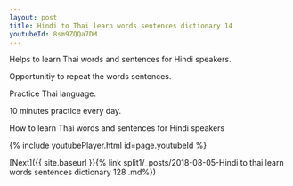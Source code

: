 ```yaml
---
layout: post
title: Hindi to Thai learn words sentences dictionary 14 
youtubeId: 8sm9ZQQa7DM
---
```

 
 
Helps to learn Thai words and sentences for Hindi speakers.

Opportunitiy to repeat the words sentences. 

Practice Thai language. 
 
10 minutes practice every day. 
 
How to learn Thai words and sentences for Hindi speakers 
 
{% include youtubePlayer.html id=page.youtubeId %}
 
 
[Next]({{ site.baseurl }}{% link  split1/_posts/2018-08-05-Hindi to thai learn words sentences dictionary 128 .md%})
 
